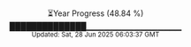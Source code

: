 <p align="center">
⏳Year Progress (48.84 %)<br>
██████████████▁▁▁▁▁▁▁▁▁▁▁▁▁▁▁▁ <br>
<sub>Updated: Sat, 28 Jun 2025 06:03:37 GMT</sub>
</p>

